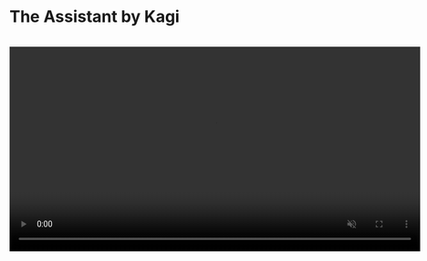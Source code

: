 # The Assistant by Kagi

<br>

<video src="./media/assistant.mp4" width="720" type="video/mp4" autoplay muted loop playsinline disablepictureinpicture />

The Assistant by Kagi combines the top large language models (LLMs) with optional results from Kagi Search, making it the perfect companion for creative, research, and programming tasks — alongside everything else you can think of! All this is included in a single subscription!

>**NOTE:** We’re excited to [announce](https://blog.kagi.com/assistant-for-all) that Kagi Assistant is now available to all users across all plans, expanding from its previous exclusivity to Ultimate subscribers.

## Features

- Access to the latest and most performant large language models from OpenAI, Anthropic, Meta, Google, Mistral, Amazon, Alibaba and DeepSeek.
- Multiple [custom assistants](#custom-assistants)
- The ability to control whether the Assistant has web access (powered by Kagi Search)
- Applying Kagi Search [Lenses](../features/lenses.md) and [Personalized Results](../features/website-info-personalized-results.md) to the Assistant searches
- Switch between multiple threads within a single window
- Saving Assistant threads
- Uploading files to use as context
- Altering the Assistant configuration within the thread
	- For example, you can ask the initial question with web access enabled, and then disable it for subsequent questions!
	 - It is also possible to switch to a different LLM in the middle of a thread
- Code syntax highlighting
- [Keyboard Shortcuts](#keyboard-shortcuts)
- Export conversations to markdown format
- Share threads with others using a link
- Voice input

## Privacy

When you use the Assistant by Kagi, your data is never used to train AI models (not by us or by the LLM providers), and no account information is shared with the LLM providers. By default, threads are deleted after 24 hours of inactivity. This behavior can be adjusted in the [settings](https://kagi.com/settings/?p=assistant).

## Using the Assistant

The Assistant can be accessed via the Control Center located in the top right corner of all Kagi pages or by clicking on the link in the top right corner of the Kagi homepage. [The direct link](https://kagi.com/assistant) to the Assistant can also be used.

When you first access the Assistant, you will be greeted by a familiar-looking landing page, allowing you to get right into using it.
You can either type your prompt or use voice input by pressing the microphone symbol.
You can choose which LLM you wish to use by opening the dropdown menu just below the prompt field.

The Assistant's web access can be toggled via the button below the prompt field.

## Which model to choose

We maintain the [Kagi LLM Benchmarking Project](./llm-benchmark.md) to measure model quality in various scenarios.

Another important aspect is the privacy policy of the model provider. See our [LLM Privacy Comparison](./llms-privacy.md) for a detailed overview of how each provider handles your data.

## Threads

The Assistant supports threads, allowing you to keep your bagel topping ideas separate from your weekend projects.

The search bar enables you to search for that one elusive thread.
Currently, the search only looks through your thread titles.

By default, threads are kept for 24 hours after the last message.
If keeping threads alive permanently better fits your workflow, you can adjust this setting in [Assistant Settings](https://kagi.com/settings/?p=assistant).
Please note that the thread saving setting is applied **when the thread is created**.

Threads can be renamed, added to Quick Access, shared, deleted, and downloaded via the `⋮` button which is displayed when you hover over the thread.

The Quick Access feature can be used to better organize your threads, but it will not influence the thread saving setting.
In other words, threads added to Quick Access will also be deleted after 24 hours, unless you have chosen otherwise in the settings.

You can also **preserve** threads with the star symbol, located to the left of the thread title.
Preserved threads do not expire.

## Uploading Files to Assistant

The Assistant by Kagi supports file uploads, allowing you to provide additional context or information for your queries.

This can be useful for tasks like:

- Summarizing a document
- Extracting key insights from a report
- Analyzing data in a spreadsheet
- Describing an image
- Distilling main points from an audio file

To upload a file:

1. Click the paperclip icon in the prompt input box.
2. Select the file or image you wish to upload.
3. Provide a prompt with instructions to process the file or leave it blank to summarize it.

Important considerations for file uploads:

**File size limit:** The maximum file size for uploads is 16MB.
**Processing time:** Larger files may take a few moments to process.
**Context retention:** Uploaded file content remains in the conversation context for subsequent messages.

The Assistant supports various file formats across different categories, including:

| File Type    | Supported Formats                                                                                                                                                                 |
| :----------- | :-------------------------------------------------------------------------------------------------------------------------------------------------------------------------------- |
| Text         | txt, text, md (and other text-based formats)                                                                                                                                      |
| Rich Format  | pdf, docx, pptx                                                                                                                                                                   |
| Spreadsheets | csv, tsv, xlsx, json, jsonl                                                                                                                                                       |
| Image        | jpg, jpeg, png, gif, tiff, tif, webp                                                                                                                                              |
| Audio        | 3gpp, aa, aac, aax, act, aiff, amr, ape, au, awb, dct, dss, dvf, flac, gsm, iklax, ivs, m4a, m4b, m4p, mp4, mmf, mp3, mpc, msv, ogg, opus, ra, rm, sln, tta, vox, wav, wma, wvpla |

Note: Unsupported formats may be treated as binary files.

## Fetching online content

Assistant can fetch webpages and online documents (up to 50 MB) to use them as context for your conversation.
To use this feature, simply paste the URL in your Assistant conversation (make sure the Entire Web toggle is on).

## Custom Instructions

Do you prefer a more personalized Assistant experience?
You can provide custom instructions in the [Assistant Settings](https://kagi.com/settings?p=assistant).
These instructions can be utilized to refine the Assistant responses.
You can, for instance, instruct the Assistant to be more succinct or to consider your profession and location.

## Custom Assistants {#custom-assistants}

You can create Custom Assistants in the [Assistant Settings](https://kagi.com/settings?p=assistant).
It is possible to customize the LLM, settings (the use of web access, lenses, and personalized results), and the instructions for each Custom Assistant.

The Assistant comes with a built-in **Code** Custom Assistant that is optimized for programming tasks. It uses Claude 3.5 Sonnet and has web access.

For more details, refer to the [Custom Assistants](./custom-assistants.md) page.

## Keyboard Shortcuts {#keyboard-shortcuts}

The following keyboard shortcuts are available in the Assistant by Kagi on Mac and PC.

| Mac Shortcut                | Action                  |
| :-------------------------- | :---------------------- |
| &#8984; + K                 | New Thread              |
| &#8984; + Shift + S         | Toggle Sidebar          |
| &#8984; + Shift + C         | Copy Last Response      |
| &#8984; + Shift + E         | Edit Last Message       |
| &#8984; + Shift + Backspace | Delete Current Thread   |
| &#8984; + /                 | Focus Prompt Box        |
| &#8984; + .                 | Show Keyboard Shortcuts |

| PC Shortcut              | Action                  |
| :----------------------- | :---------------------- |
| Ctrl + K                 | New Thread              |
| Ctrl + Shift + S         | Toggle Sidebar          |
| Ctrl + Shift + C         | Copy Last Response      |
| Ctrl + Shift + E         | Edit Last Message       |
| Ctrl + Shift + Backspace | Delete Current Thread   |
| Ctrl + /                 | Focus Prompt Box        |
| Ctrl + .                 | Show Keyboard Shortcuts |

## LLMs Available in The Assistant

The Assistant provides access to the following LLMs:

| Developer  | Model                                                                                                 | Plan     |
| ---------- | ----------------------------------------------------------------------------------------------------- | -------- |
| Anthropic  | [Claude 3.7 Sonnet with extended thinking](https://kagi.com/assistant?profile=claude-3-7-sonnet)      | Ultimate |
| Anthropic  | [Claude 3.7 Sonnet](https://kagi.com/assistant?profile=claude-3-sonnet)                               | Ultimate |
| Anthropic  | [Claude 4 Sonnet](https://kagi.com/assistant?profile=claude-4-sonnet)                                 | Ultimate |
| Anthropic  | [Claude 4 Sonnet with extended thinking](https://kagi.com/assistant?profile=claude-4-sonnet-thinking) | Ultimate |
| Anthropic  | [Claude 3 Opus](https://kagi.com/assistant?profile=claude-3-opus)                                     | Ultimate |
| Anthropic  | [Claude 4 Opus](https://kagi.com/assistant?profile=claude-4-opus)                                     | Ultimate |
| Anthropic  | [Claude 4 Opus with extended thinking](https://kagi.com/assistant?profile=claude-4-opus-thinking)     | Ultimate |
| Anthropic  | [Claude 3.5 Haiku](https://kagi.com/assistant?profile=claude-3-haiku)                                 | Ultimate |
| OpenAI     | [GPT 4o](https://kagi.com/assistant?profile=gpt-4o)                                                   | Ultimate |
| OpenAI     | [ChatGPT 4o](https://kagi.com/assistant?profile=chatgpt-4o)                                           | Ultimate |
| OpenAI     | [GPT 4o Mini](https://kagi.com/assistant?profile=gpt-4o-mini)                                         | All      |
| OpenAI     | [o3 Mini](https://kagi.com/assistant?profile=o3-mini)                                                 | Ultimate |
| OpenAI     | [o4 Mini](https://kagi.com/assistant?profile=o4-mini)                                                 | Ultimate |
| OpenAI     | [GPT 4.1](https://kagi.com/assistant?profile=gpt-4-1)                                                 | Ultimate |
| OpenAI     | [GPT 4.1 Mini](https://kagi.com/assistant?profile=gpt-4-1-mini)                                       | All      |
| OpenAI     | [GPT 4.1 Nano](https://kagi.com/assistant?profile=gpt-4-1-nano)                                       | All      |
| Mistral AI | [Mistral Pixtral](https://kagi.com/assistant?profile=mistral-nemo)                                    | All      |
| Mistral AI | [Mistral Large](https://kagi.com/assistant?profile=mistral-large)                                     | Ultimate |
| Mistral AI | [Mistral Medium](https://kagi.com/assistant?profile=mistral-medium)                                   | All      |
| Mistral AI | [Mistral Small](https://kagi.com/assistant?profile=mistral-small)                                     | All      |
| Google     | [Gemini 2.0 Flash](https://kagi.com/assistant?profile=gemini-flash)                                   | All      |
| Google     | [Gemini 2.5 Flash Preview](https://kagi.com/assistant?profile=gemini-2-5-flash)                       | All      |
| Google     | [Gemini 1.5 Pro](https://kagi.com/assistant?profile=gemini-pro)                                       | Ultimate |
| Google     | [Gemini 2.5 Pro Preview](https://kagi.com/assistant?profile=gemini-2-5-pro)                           | Ultimate |
| Meta       | [Llama 3.3 70B](https://kagi.com/assistant?profile=llama-3-70b)                                       | All      |
| Meta       | [Llama 3.1 405B](https://kagi.com/assistant?profile=llama-3-405b)                                     | Ultimate |
| Meta       | [Llama 4 Scout](https://kagi.com/assistant?profile=llama-4-scout)                                     | All      |
| Meta       | [Llama 4 Maverick](https://kagi.com/assistant?profile=llama-4-maverick)                               | All      |
| Alibaba    | [Qwen QwQ 32B](https://kagi.com/assistant?profile=qwen-qwq-32b)                                       | Ultimate |
| Amazon     | [Nova Lite](https://kagi.com/assistant?profile=nova-lite)                                             | All      |
| Amazon     | [Nova Pro](https://kagi.com/assistant?profile=nova-pro)                                               | Ultimate |
| DeepSeek   | [Chat V3](https://kagi.com/assistant?profile=deepseek)                                                | All      |
| DeepSeek   | [R1](https://kagi.com/assistant?profile=deepseek-r1)                                                  | Ultimate |
| DeepSeek   | [R1 Distill Llama 70B](https://kagi.com/assistant?profile=deepseek-r1-distill-llama-70b)              | Ultimate |
| xAI        | [Grok 3 Mini](https://kagi.com/assistant?profile=grok-3-mini)                                         | Ultimate |
| xAI        | [Grok 3](https://kagi.com/assistant?profile=grok-3)                                                   | Ultimate |


You can learn more about how these models compare in the [Kagi LLM Benchmarking Project](./llm-benchmark.md) page.

For more information about each model and its privacy practices, including details about providers, see our [LLM Privacy](./llms-privacy) page.



## Bangs

You can quickly access The Assistant using the following [bangs](../features/bangs.md):

- `!ai`, `!as`, `!assistant`, `!research`, `!answer`, `!discuss`, `!expert`, `!llm`, `!custom`, and `!asst`: These bangs direct you to the general Assistant interface for various types of queries.

- `!chat`: This bang accesses The Assistant with internet access turned off.

- `!code`: Use this bang to access the built-in **Code** Custom Assistant, which is tailored for coding-related queries.

- `!ki`: This bang accesses The Assistant with the Ki profile, providing a specialized interaction.

Each bang is designed to optimize your search experience by directing you to the most appropriate version of The Assistant for your needs.

## URL Parameters

You can specify a particular model in the Assistant's URL by including a `profile` parameter.
`https://kagi.com/assistant?profile=gpt-4o&q=%s`
The available model names can be found in the table above.

This can also be used with custom assistants, as described on the [custom assistant documentation](./custom-assistants.md#url-parameters).

The `internet` parameter can be used to turn on and off internet access, set to `true` to enable, anything else to disable. This overrides the internet setting of the profile used.

The `lens` parameter can be used to set the lens if internet access is enabled. The value of this is the lowercase format of the lens name, for example, `https://kagi.com/assistant?lens=programming&q=%s` will use the Programming lens.

Here is an example of a URL that disables internet access, uses the **Claude 3 Haiku** model, and applies the **Programming lens**:  
```https://kagi.com/assistant?profile=claude-3-haiku&internet=false&lens=programming&q=%s```

## Availability

The Assistant is available to all members. However, premium models are only available in our Ultimate plan.
If you are on a different plan and you need access to these models, you can upgrade from the [Billing Settings](https://kagi.com/settings?p=billing_plan) page.

We also offer an Ultimate upgrade for Family Plans, you can upgrade from the [Family Management](https://kagi.com/settings?p=account_members) page.

## Usage Limits

### Context window limit

The context window refers to how much of the conversation Assistant will take into account to respond to the last message in a conversation.

While we optimize the internals and user experience of the Kagi Assistant, we have limited the number of context tokens but these arbitrary **restrictions will be removed soon**.

The current context window limits are:
- **32,000 token sliding window** maximum for all conversations
- **Rolling window of recent exchanges** consisting of:
  - Your 7 most recent exchanges (14 messages total)
  - Plus your first exchange (2 messages)

### Input limitations

#### Text input

- **Maximum 100,000 characters** per message
- Text exceeding this limit will be automatically truncated

#### File uploads

- **Maximum total size: 16 MB** (applies to single or multiple files)
- **URL content: 50 MB** maximum retrievable size

### Custom Instructions

- **Maximum 5,000 characters** for custom Assistant instructions

### Fair Use Policy

We use a value-based usage system to maintain high-quality service for all users:

- Your monthly plan determines your token usage allowance.
    - For example, a **$25 monthly plan** provides up to **$25 worth of token usage** across all models.
- For yearly plans, the monthly token usage allowance is calculated by dividing the annual plan value by 12.
    - For instance, the **Ultimate yearly plan** allows up to **$22.50 worth of token usage per month**.
- A **20% margin markup** is included in token usage cost calculations to cover search queries, infrastructure, and development costs.
    - For example, **$25 token usage** consists of **$20 for raw token costs** and **$5 for operational costs**.
- Users will receive an in-app reminder as they near their usage limit. If the limit is exceeded, new AI interactions will be disabled until they either renew their plan early or the next billing cycle begins.
    - **Note:** We will soon introduce the option to purchase top-up credits, allowing you to extend Assistant usage beyond fair-use limits with an amount of your choice. These credits can then also be used for other Kagi products such as the API.

For additional questions about these limitations or policies, please contact our support team.

### Tips to reduce token usage

Here are some suggestions to reduce token usage:

1. Use less expensive models for simple tasks like summarization or basic information extraction. Our [LLM Benchmarking project](https://help.kagi.com/kagi/ai/llm-benchmark.html) page contains cost information for the different models.
2. Create new threads for unrelated questions rather than continuing in the same conversation.
3. Be specific and concise in your prompts to get more focused responses.
4. Use the "Edit Prompt” feature (pencil icon) to refine your question instead of sending multiple clarifications.
5. Disable web access when you don't need internet information.
6. Limit file uploads to only what's necessary for your query.
7. Break complex tasks into smaller, focused questions across multiple threads.
8. Use custom instructions to request consistently concise responses.
9. Leverage specialized custom assistants optimized for specific tasks.
10. Download and delete completed threads to avoid accidentally continuing old conversations.

## FAQ

**Q**: What is Kagi’s stance about using LLMs in search?\
**A**: We continue to relentlessly focus on the core search experience and build thoughtfully integrated features on top of it. Read more about it in our [AI Integration Philosophy](../why-kagi/ai-philosophy.md) page.
